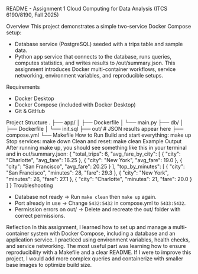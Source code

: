 README - Assignment 1
Cloud Computing for Data Analysis (ITCS 6190/8190, Fall 2025)

Overview
This project demonstrates a simple two-service Docker Compose setup:
- Database service (PostgreSQL) seeded with a trips table and sample data.
- Python app service that connects to the database, runs queries, computes statistics, and writes results to /out/summary.json.
This assignment introduces Docker multi-container workflows, service networking, environment variables, and reproducible setups.

Requirements
- Docker Desktop
- Docker Compose (included with Docker Desktop)
- Git & GitHub

Project Structure
.
├── app/
│   ├── Dockerfile
│   └── main.py
├── db/
│   ├── Dockerfile
│   └── init.sql
├── out/               # JSON results appear here
├── compose.yml
└── Makefile
How to Run
Build and start everything:
make up
Stop services:
make down
Clean and reset:
make clean
Example Output
After running make up, you should see something like this in your terminal and in out/summary.json:
{
  "total_trips": 6,
  "avg_fare_by_city": [
    {
      "city": "Charlotte",
      "avg_fare": 16.25
    },
    {
      "city": "New York",
      "avg_fare": 19.0
    },
    {
      "city": "San Francisco",
      "avg_fare": 20.25
    }
  ],
  "top_by_minutes": [
    {
      "city": "San Francisco",
      "minutes": 28,
      "fare": 29.3
    },
    {
      "city": "New York",
      "minutes": 26,
      "fare": 27.1
    },
    {
      "city": "Charlotte",
      "minutes": 21,
      "fare": 20.0
    }
  ]
}
Troubleshooting
- Database not ready → Run `make clean` then `make up` again.
- Port already in use → Change `5432:5432` in compose.yml to `5433:5432`.
- Permission errors on out/ → Delete and recreate the out/ folder with correct permissions.

Reflection
In this assignment, I learned how to set up and manage a multi-container system with Docker Compose, 
including a database and an application service. I practiced using environment variables, health checks, 
and service networking. The most useful part was learning how to ensure reproducibility with a Makefile 
and a clear README. If I were to improve this project, I would add more complex queries and containerize 
with smaller base images to optimize build size.


